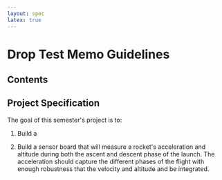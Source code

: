 ```yaml
---
layout: spec
latex: true
---
```


# Drop Test Memo Guidelines

## Contents



## Project Specification


The goal of this semester's project is to:

1. Build a 

2. Build a sensor board that will measure a rocket's acceleration and altitude during both the ascent and descent phase of the launch.  The acceleration should capture the different phases of the flight with enough robustness that the velocity and altitude and be integrated.

